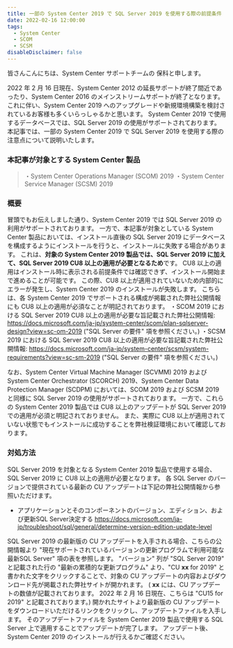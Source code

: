```yaml
---
title: 一部の System Center 2019 で SQL Server 2019 を使用する際の前提条件
date: 2022-02-16 12:00:00
tags:
  - System Center
  - SCOM
  - SCSM
disableDisclaimer: false
---
```


<!-- more -->
皆さんこんにちは、System Center サポートチームの 保科と申します。


2022 年 2 月 16 日現在、System Center 2012 の延長サポートが終了間近であったり、System Center 2016 のメインストリームサポートが終了となります。
これに伴い、System Center 2019 へのアップグレードや新規環境構築を検討されているお客様も多くいらっしゃるかと思います。
System Center 2019 で使用するデータベースでは、SQL Server 2019 の使用がサポートされております。
本記事では、一部の System Center 2019 で SQL Server 2019 を使用する際の注意点について説明いたします。

### 本記事が対象とする System Center 製品
> ・System Center Operations Manager (SCOM) 2019
> ・System Center Service Manager (SCSM) 2019

### 概要
冒頭でもお伝えしました通り、System Center 2019 では SQL Server 2019 の利用がサポートされております。
一方で、本記事が対象としている System Center 製品においては、インストール直後の SQL Server 2019 にデータベースを構成するようにインストールを行うと、インストールに失敗する場合があります。
これは、**対象の System Center 2019 製品では、SQL Server 2019 に加えて、SQL Server 2019 CU8 以上の適用が必要となるため**です。
CU8 以上の適用はインストール時に表示される前提条件では確認できず、インストール開始まで進めることが可能です。
この際、CU8 以上が適用されていないため内部的にエラーが発生し、System Center 2019 のインストールが失敗します。
こちらは、各 System Center 2019 でサポートされる構成が掲載された弊社公開情報にも CU8 以上の適用が必須なことが明記されております。
・SCOM 2019 における SQL Server 2019 CU8 以上の適用が必要な旨記載された弊社公開情報:
https://docs.microsoft.com/ja-jp/system-center/scom/plan-sqlserver-design?view=sc-om-2019
("SQL Server の要件" 項を参照ください。)
・SCSM 2019 における SQL Server 2019 CU8 以上の適用が必要な旨記載された弊社公開情報:
https://docs.microsoft.com/ja-jp/system-center/scsm/system-requirements?view=sc-sm-2019
("SQL Server の要件" 項を参照ください。)

なお、System Center Virtual Machine Manager (SCVMM) 2019 および System Center Orchestrator (SCORCH) 2019、System Center Data Protection Manager (SCDPM) においては、SCOM 2019 および SCSM 2019 と同様に SQL Server 2019 の使用がサポートされております。
一方で、これらの System Center 2019 製品では CU8 以上のアップデートが SQL Server 2019 での適用が必須と明記されておりません。
また、実際に CU8 以上が適用されていない状態でもインストールに成功することを弊社検証環境において確認しております。

### 対処方法
SQL Server 2019 を対象となる System Center 2019 製品で使用する場合、SQL Server 2019 に CU8 以上の適用が必要となります。
各 SQL Server のバージョンで提供されている最新の CU アップデートは下記の弊社公開情報から参照いただけます。
- アプリケーションとそのコンポーネントのバージョン、エディション、および更新SQL Server決定する
https://docs.microsoft.com/ja-jp/troubleshoot/sql/general/determine-version-edition-update-level

SQL Server 2019 の最新版の CU アップデートを入手される場合、こちらの公開情報より "現在サポートされているバージョンの更新プログラムで利用可能な最新SQL Server" 項の表を参照します。
"バージョン" 列が "SQL Server 2019" と記載された行の "最新の累積的な更新プログラム" より、"CU **xx** for 2019" と書かれた文字をクリックすることで、対象の CU アップデートの内容およびダウンロード先が掲載された弊社サイトが開かれます。
( **xx** には、CU アップデートの数値が記載されております。
2022 年 2 月 16 日現在、こちらは "CU15 for 2019" と記載されております。)
開かれたサイトより最新版の CU アップデートをダウンロードいただけるリンクをクリックし、アップデートファイルを入手します。
そのアップデートファイルを System Center 2019 製品で使用する SQL Server 上で適用することでアップデートが完了します。
アップデート後、System Center 2019 のインストールが行えるかご確認ください。
